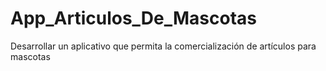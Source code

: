 # App_Articulos_De_Mascotas
Desarrollar un aplicativo que permita la comercialización de artículos para mascotas
